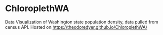 # ChloroplethWA

Data Visualization of Washington state population density, data pulled from census API. Hosted on https://theodoredyer.github.io/ChloroplethWA/
